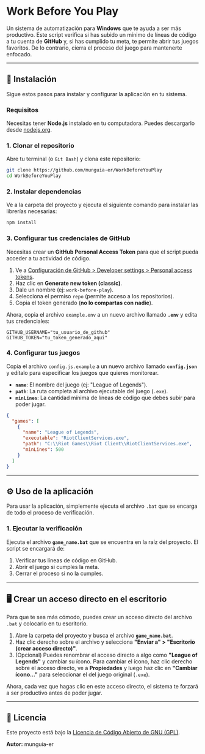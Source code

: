 # **Work Before You Play**

Un sistema de automatización para **Windows** que te ayuda a ser más productivo. Este script verifica si has subido un mínimo de líneas de código a tu cuenta de **GitHub** y, si has cumplido tu meta, te permite abrir tus juegos favoritos. De lo contrario, cierra el proceso del juego para mantenerte enfocado.

-----

## 🚀 **Instalación**

Sigue estos pasos para instalar y configurar la aplicación en tu sistema.

### **Requisitos**

Necesitas tener **Node.js** instalado en tu computadora. Puedes descargarlo desde [nodejs.org](https://nodejs.org/).

### **1. Clonar el repositorio**

Abre tu terminal (o `Git Bash`) y clona este repositorio:

```bash
git clone https://github.com/munguia-er/WorkBeforeYouPlay
cd WorkBeforeYouPlay
```

### **2. Instalar dependencias**

Ve a la carpeta del proyecto y ejecuta el siguiente comando para instalar las librerías necesarias:

```bash
npm install
```

### **3. Configurar tus credenciales de GitHub**

Necesitas crear un **GitHub Personal Access Token** para que el script pueda acceder a tu actividad de código.

1.  Ve a [Configuración de GitHub \> Developer settings \> Personal access tokens](https://github.com/settings/tokens).
2.  Haz clic en **Generate new token (classic)**.
3.  Dale un nombre (ej: `work-before-play`).
4.  Selecciona el permiso `repo` (permite acceso a los repositorios).
5.  Copia el token generado (**no lo compartas con nadie**).

Ahora, copia el archivo `example.env` a un nuevo archivo llamado **`.env`** y edita tus credenciales:

```
GITHUB_USERNAME="tu_usuario_de_github"
GITHUB_TOKEN="tu_token_generado_aqui"
```

### **4. Configurar tus juegos**

Copia el archivo `config.js.example` a un nuevo archivo llamado **`config.json`** y edítalo para especificar los juegos que quieres monitorear.

  - **`name`**: El nombre del juego (ej: "League of Legends").
  - **`path`**: La ruta completa al archivo ejecutable del juego (`.exe`).
  - **`minLines`**: La cantidad mínima de líneas de código que debes subir para poder jugar.

<!-- end list -->

```json
{
  "games": [
    {
      "name": "League of Legends",
      "executable": "RiotClientServices.exe",
      "path": "C:\\Riot Games\\Riot Client\\RiotClientServices.exe",
      "minLines": 500
    }
  ]
}
```

-----

## ⚙️ **Uso de la aplicación**

Para usar la aplicación, simplemente ejecuta el archivo `.bat` que se encarga de todo el proceso de verificación.

### **1. Ejecutar la verificación**

Ejecuta el archivo **`game_name.bat`** que se encuentra en la raíz del proyecto. El script se encargará de:

1.  Verificar tus líneas de código en GitHub.
2.  Abrir el juego si cumples la meta.
3.  Cerrar el proceso si no la cumples.

-----

## 🖥️ **Crear un acceso directo en el escritorio**

Para que te sea más cómodo, puedes crear un acceso directo del archivo `.bat` y colocarlo en tu escritorio.

1.  Abre la carpeta del proyecto y busca el archivo **`game_name.bat`**.
2.  Haz clic derecho sobre el archivo y selecciona **"Enviar a" \> "Escritorio (crear acceso directo)"**.
3.  (Opcional) Puedes renombrar el acceso directo a algo como **"League of Legends"** y cambiar su ícono. Para cambiar el ícono, haz clic derecho sobre el acceso directo, ve a **Propiedades** y luego haz clic en **"Cambiar ícono..."** para seleccionar el del juego original (`.exe`).

Ahora, cada vez que hagas clic en este acceso directo, el sistema te forzará a ser productivo antes de poder jugar.

-----

## 📄 **Licencia**

Este proyecto está bajo la [Licencia de Código Abierto de GNU (GPL)](https://choosealicense.com/licenses/gpl-3.0/).

**Autor:** munguia-er